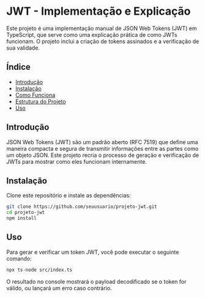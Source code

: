 # JWT - Implementação e Explicação

Este projeto é uma implementação manual de JSON Web Tokens (JWT) em TypeScript, que serve como uma explicação prática de como JWTs funcionam. O projeto inclui a criação de tokens assinados e a verificação de sua validade.

## Índice

- [Introdução](#introdução)
- [Instalação](#instalação)
- [Como Funciona](#como-funciona)
- [Estrutura do Projeto](#estrutura-do-projeto)
- [Uso](#uso)

## Introdução

JSON Web Tokens (JWT) são um padrão aberto (RFC 7519) que define uma maneira compacta e segura de transmitir informações entre as partes como um objeto JSON. Este projeto recria o processo de geração e verificação de JWTs para mostrar como eles funcionam internamente.

## Instalação

Clone este repositório e instale as dependências:

```bash
git clone https://github.com/seuusuario/projeto-jwt.git
cd projeto-jwt
npm install
```

## Uso
Para gerar e verificar um token JWT, você pode executar o seguinte comando:

```bash
npx ts-node src/index.ts
```

O resultado no console mostrará o payload decodificado se o token for válido, ou lançará um erro caso contrário.
